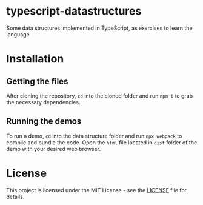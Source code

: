 # typescript-datastructures
Some data structures implemented in TypeScript, as exercises to learn the language

# Installation

## Getting the files

After cloning the repository, `cd` into the cloned folder and run `npm i` to grab
the necessary dependencies.

## Running the demos

To run a demo, `cd` into the data structure folder and run `npx webpack` to
compile and bundle the code. Open the `html` file located in `dist` folder of
the demo with your desired web browser.

# License

This project is licensed under the MIT License - see the [LICENSE](LICENSE) file for details.
